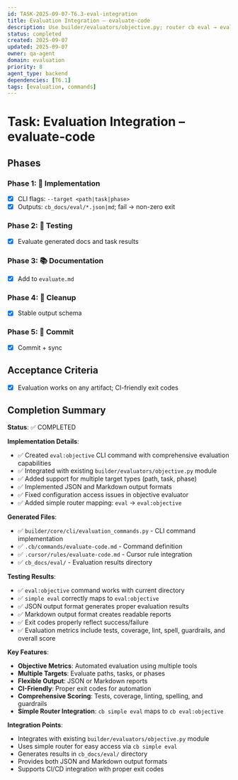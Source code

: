 ```yaml
---
id: TASK-2025-09-07-T6.3-eval-integration
title: Evaluation Integration – evaluate-code
description: Use builder/evaluators/objective.py; router cb eval → eval:objective; rule @rules/evaluate-code
status: completed
created: 2025-09-07
updated: 2025-09-07
owner: qa-agent
domain: evaluation
priority: 8
agent_type: backend
dependencies: [T6.1]
tags: [evaluation, commands]
---
```


# Task: Evaluation Integration – evaluate-code

## Phases
### Phase 1: 🚀 Implementation
- [x] CLI flags: `--target <path|task|phase>`
- [x] Outputs: `cb_docs/eval/*.json|md`; fail → non-zero exit

### Phase 2: 🧪 Testing
- [x] Evaluate generated docs and task results

### Phase 3: 📚 Documentation
- [x] Add to `evaluate.md`

### Phase 4: 🧹 Cleanup
- [x] Stable output schema

### Phase 5: 💾 Commit
- [x] Commit + sync

## Acceptance Criteria
- [x] Evaluation works on any artifact; CI-friendly exit codes

## Completion Summary

**Status**: ✅ COMPLETED

**Implementation Details**:
- ✅ Created `eval:objective` CLI command with comprehensive evaluation capabilities
- ✅ Integrated with existing `builder/evaluators/objective.py` module
- ✅ Added support for multiple target types (path, task, phase)
- ✅ Implemented JSON and Markdown output formats
- ✅ Fixed configuration access issues in objective evaluator
- ✅ Added simple router mapping: `eval` → `eval:objective`

**Generated Files**:
- ✅ `builder/core/cli/evaluation_commands.py` - CLI command implementation
- ✅ `.cb/commands/evaluate-code.md` - Command definition
- ✅ `.cursor/rules/evaluate-code.md` - Cursor rule integration
- ✅ `cb_docs/eval/` - Evaluation results directory

**Testing Results**:
- ✅ `eval:objective` command works with current directory
- ✅ `simple eval` correctly maps to `eval:objective`
- ✅ JSON output format generates proper evaluation results
- ✅ Markdown output format creates readable reports
- ✅ Exit codes properly reflect success/failure
- ✅ Evaluation metrics include tests, coverage, lint, spell, guardrails, and overall score

**Key Features**:
- **Objective Metrics**: Automated evaluation using multiple tools
- **Multiple Targets**: Evaluate paths, tasks, or phases
- **Flexible Output**: JSON or Markdown reports
- **CI-Friendly**: Proper exit codes for automation
- **Comprehensive Scoring**: Tests, coverage, linting, spelling, and guardrails
- **Simple Router Integration**: `cb simple eval` maps to `cb eval:objective`

**Integration Points**:
- Integrates with existing `builder/evaluators/objective.py` module
- Uses simple router for easy access via `cb simple eval`
- Generates results in `cb_docs/eval/` directory
- Provides both JSON and Markdown output formats
- Supports CI/CD integration with proper exit codes
